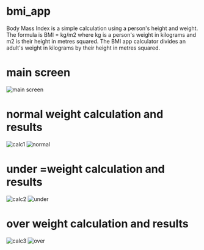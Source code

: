 # bmi_app

Body Mass Index is a simple calculation using a person's height and weight. The formula is BMI = kg/m2 where kg is a person's weight in kilograms and m2 is their height in metres squared.
The BMI  app calculator divides an adult's weight in kilograms by their height in metres squared.

# main screen
![main screen](https://user-images.githubusercontent.com/124202145/224542150-fec5dfe0-d9ac-4f6a-ae5b-e6520a82d6f6.png)

# normal weight calculation and results
![calc1](https://user-images.githubusercontent.com/124202145/224542273-31c99874-5a1d-4a85-b95f-f4834ddf20c0.png)
![normal](https://user-images.githubusercontent.com/124202145/224542907-82b95472-9380-4d69-ae14-f7af927db6b7.png)




# under =weight calculation and results
![calc2](https://user-images.githubusercontent.com/124202145/224542386-b9c624a6-4ca8-43f1-9cd8-6f9bd5701337.png)
![under](https://user-images.githubusercontent.com/124202145/224542542-cfa9055b-9658-4f24-bb4a-d593976d5d03.png)

# over weight calculation and results
![calc3](https://user-images.githubusercontent.com/124202145/224542714-538998b1-2568-44ac-bc84-0540db4d162b.png)
![over](https://user-images.githubusercontent.com/124202145/224542792-b202e8e3-9577-4fc6-ae34-6b46457e1386.png)

